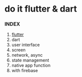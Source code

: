 # do it flutter & dart

### INDEX
1. [flutter](1-flutter.md)
2. dart
3. user interface
4. screen
5. network, async
6. state management
7. native app function
8. with firebase